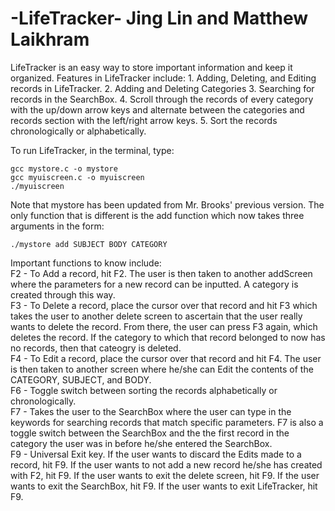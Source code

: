 -LifeTracker-
Jing Lin and Matthew Laikhram
==============================

LifeTracker is an easy way to store important information and keep it organized. Features in LifeTracker include: 
    1. Adding, Deleting, and Editing records in LifeTracker.
    2. Adding and Deleting Categories
    3. Searching for records in the SearchBox. 
    4. Scroll through the records of every category with the up/down arrow keys and alternate between the categories and 
    records section with the left/right arrow keys.
    5. Sort the records chronologically or alphabetically.

To run LifeTracker, in the terminal, type: 

    gcc mystore.c -o mystore
    gcc myuiscreen.c -o myuiscreen
    ./myuiscreen

Note that mystore has been updated from Mr. Brooks' previous version. The only function that 
is different is the add function which now takes three arguments in the form: 

    ./mystore add SUBJECT BODY CATEGORY

Important functions to know include: <br>
    F2 - To Add a record, hit F2. The user is then taken to another addScreen where the parameters for a new record can be inputted.
    A category is created through this way. <br>
    F3 - To Delete a record, place the cursor over that record and hit F3 which takes the user to another delete screen
    to ascertain that the user really wants to delete the record. From there, the user can press F3 again, which deletes the record.
    If the category to which that record belonged to now has no records, then that cateogry is deleted. <br>
    F4 - To Edit a record, place the cursor over that record and hit F4. The user is then taken to another screen where he/she can Edit
    the contents of the CATEGORY, SUBJECT, and BODY. <br>
    F6 - Toggle switch between sorting the records alphabetically or chronologically. <br>
    F7 - Takes the user to the SearchBox where the user can type in the keywords for searching records that match specific parameters. F7 is also a toggle switch between the SearchBox and the the first record in the category the user was in before he/she entered the SearchBox. <br>
    F9 - Universal Exit key. If the user wants to discard the Edits made to a record, hit F9. If the user wants to not add a new record he/she has created with F2, hit F9. If the user wants to exit the delete screen, hit F9. If the user wants to exit the SearchBox, hit F9. If the user wants to exit LifeTracker, hit F9. <br>